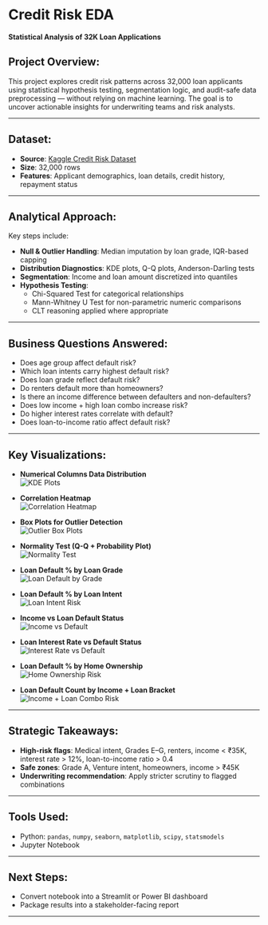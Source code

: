 # Credit Risk EDA

**Statistical Analysis of 32K Loan Applications**

## Project Overview:

This project explores credit risk patterns across 32,000 loan applicants using statistical hypothesis testing, segmentation logic, and audit-safe data preprocessing — without relying on machine learning. The goal is to uncover actionable insights for underwriting teams and risk analysts.

---

## Dataset:

- **Source**: [Kaggle Credit Risk Dataset](https://www.kaggle.com/datasets/laotse/credit-risk-dataset)
- **Size**: 32,000 rows
- **Features**: Applicant demographics, loan details, credit history, repayment status

---

## Analytical Approach:

Key steps include:

- **Null & Outlier Handling**: Median imputation by loan grade, IQR-based capping  
- **Distribution Diagnostics**: KDE plots, Q-Q plots, Anderson-Darling tests  
- **Segmentation**: Income and loan amount discretized into quantiles  
- **Hypothesis Testing**:
  - Chi-Squared Test for categorical relationships
  - Mann-Whitney U Test for non-parametric numeric comparisons
  - CLT reasoning applied where appropriate
 
---

## Business Questions Answered:

- Does age group affect default risk?
- Which loan intents carry highest default risk?
- Does loan grade reflect default risk?
- Do renters default more than homeowners?
- Is there an income difference between defaulters and non-defaulters?
- Does low income + high loan combo increase risk?
- Do higher interest rates correlate with default?
- Does loan-to-income ratio affect default risk?

---

## Key Visualizations:

- **Numerical Columns Data Distribution**  
  ![KDE Plots](sample_visuals/numerical_cols_distribution.png)

- **Correlation Heatmap**  
  ![Correlation Heatmap](sample_visuals/correlation.png)

- **Box Plots for Outlier Detection**  
  ![Outlier Box Plots](sample_visuals/box_plots.png)

- **Normality Test (Q-Q + Probability Plot)**  
  ![Normality Test](sample_visuals/normality_test.png)

- **Loan Default % by Loan Grade**  
  ![Loan Default by Grade](sample_visuals/loan_grade_vs_loan_defaults.png)

- **Loan Default % by Loan Intent**  
  ![Loan Intent Risk](sample_visuals/loan_intent_vs_loan_defaults.png)

- **Income vs Loan Default Status**  
  ![Income vs Default](sample_visuals/income_vs_loan_defaults.png)

- **Loan Interest Rate vs Default Status**  
  ![Interest Rate vs Default](sample_visuals/loan_interest_rates_vs_loan_defaults.png)

- **Loan Default % by Home Ownership**  
  ![Home Ownership Risk](sample_visuals/home_ownership_vs_loan_defaults.png)

- **Loan Default Count by Income + Loan Bracket**  
  ![Income + Loan Combo Risk](sample_visuals/loan_defaults_by_income_and_loan_brackets.png)


---

## Strategic Takeaways:

- **High-risk flags**: Medical intent, Grades E–G, renters, income < ₹35K, interest rate > 12%, loan-to-income ratio > 0.4  
- **Safe zones**: Grade A, Venture intent, homeowners, income > ₹45K  
- **Underwriting recommendation**: Apply stricter scrutiny to flagged combinations

---

## Tools Used:

- Python: `pandas`, `numpy`, `seaborn`, `matplotlib`, `scipy`, `statsmodels`
- Jupyter Notebook

---

## Next Steps:

- Convert notebook into a Streamlit or Power BI dashboard  
- Package results into a stakeholder-facing report

---
